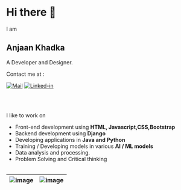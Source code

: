 # Hi there 👋

I am

## Anjaan Khadka

A Developer and Designer.

Contact me at :

[![Mail](https://img.shields.io/badge/Gmail-D14836?style=for-the-badge&logo=gmail&logoColor=white)](mailto:njn6171@gmail.com) [![Linked-in](https://img.shields.io/badge/LinkedIn-0077B5?style=for-the-badge&logo=linkedin&logoColor=white)](https://www.linkedin.com/in/anjaan-khadka)

<br><br>

I like to work on

- Front-end development using **HTML, Javascript,CSS,Bootstrap**
- Backend development using **Django**
- Developing applications in **Java and Python**
- Training / Developing models in various **AI / ML models**
- Data analysis and processing.
- Problem Solving and Critical thinking<br><br>

| ![image](https://github-readme-stats.vercel.app/api?username=AnjaanKhadka&show_icons=true&theme=buefy&custom_title=My+Github+stats+in+a+nutshell&hide_border=true) | ![image](https://github-readme-stats.vercel.app/api/top-langs/?username=AnjaanKhadka&layout=compact&theme=buefy&custom_title=My+Prefered+Languages&hide_border=true)  |
| ---- | --- |